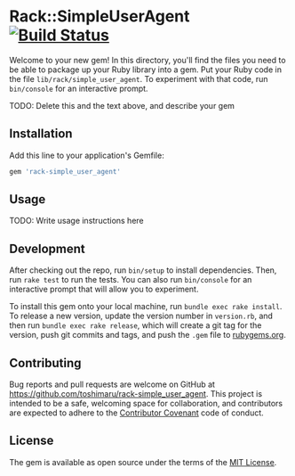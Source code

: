 # Rack::SimpleUserAgent [![Build Status](https://travis-ci.org/toshimaru/rack-simple_user_agent.svg?branch=travis-ci)](https://travis-ci.org/toshimaru/rack-simple_user_agent)

Welcome to your new gem! In this directory, you'll find the files you need to be able to package up your Ruby library into a gem. Put your Ruby code in the file `lib/rack/simple_user_agent`. To experiment with that code, run `bin/console` for an interactive prompt.

TODO: Delete this and the text above, and describe your gem

## Installation

Add this line to your application's Gemfile:

```ruby
gem 'rack-simple_user_agent'
```

## Usage

TODO: Write usage instructions here

## Development

After checking out the repo, run `bin/setup` to install dependencies. Then, run `rake test` to run the tests. You can also run `bin/console` for an interactive prompt that will allow you to experiment.

To install this gem onto your local machine, run `bundle exec rake install`. To release a new version, update the version number in `version.rb`, and then run `bundle exec rake release`, which will create a git tag for the version, push git commits and tags, and push the `.gem` file to [rubygems.org](https://rubygems.org).

## Contributing

Bug reports and pull requests are welcome on GitHub at https://github.com/toshimaru/rack-simple_user_agent. This project is intended to be a safe, welcoming space for collaboration, and contributors are expected to adhere to the [Contributor Covenant](http://contributor-covenant.org) code of conduct.

## License

The gem is available as open source under the terms of the [MIT License](http://opensource.org/licenses/MIT).
